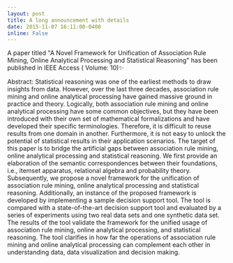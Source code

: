 ```yaml
---
layout: post
title: A long announcement with details
date: 2015-11-07 16:11:00-0400
inline: False
---
```


A paper titled "A Novel Framework for Unification of Association Rule Mining, Online Analytical Processing and Statistical Reasoning" has been published in IEEE Access ( Volume: 10):sparkles:

Abstract: Statistical reasoning was one of the earliest methods to draw insights from data. However, over the last three decades, association rule mining and online analytical processing have gained massive ground in practice and theory. Logically, both association rule mining and online analytical processing have some common objectives, but they have been introduced with their own set of mathematical formalizations and have developed their specific terminologies. Therefore, it is difficult to reuse results from one domain in another. Furthermore, it is not easy to unlock the potential of statistical results in their application scenarios. The target of this paper is to bridge the artificial gaps between association rule mining, online analytical processing and statistical reasoning. We first provide an elaboration of the semantic correspondences between their foundations, i.e., itemset apparatus, relational algebra and probability theory. Subsequently, we propose a novel framework for the unification of association rule mining, online analytical processing and statistical reasoning. Additionally, an instance of the proposed framework is developed by implementing a sample decision support tool. The tool is compared with a state-of-the-art decision support tool and evaluated by a series of experiments using two real data sets and one synthetic data set. The results of the tool validate the framework for the unified usage of association rule mining, online analytical processing, and statistical reasoning. The tool clarifies in how far the operations of association rule mining and online analytical processing can complement each other in understanding data, data visualization and decision making.
